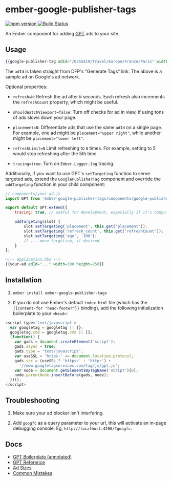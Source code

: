 # ember-google-publisher-tags
[![npm version](https://badge.fury.io/js/ember-google-publisher-tags.svg)](https://badge.fury.io/js/ember-google-publisher-tags)
[![Build Status](https://travis-ci.org/brewingcode/ember-google-publisher-tags.svg?branch=master)](https://travis-ci.org/brewingcode/ember-google-publisher-tags)

An Ember component for adding [GPT](https://support.google.com/dfp_sb/answer/1649768?hl=en)
ads to your site.

## Usage

```hbs
{{google-publisher-tag adId="/6355419/Travel/Europe/France/Paris" width=300 height=250}}
```

The `adId` is taken straight from DFP's "Generate Tags" link. The above is a
sample ad on Google's ad network.

Optional properties:

* `refresh=N`: Refresh the ad after `N` seconds. Each refresh also increments
the `refreshCount` property, which might be useful.

* `shouldWatchViewport=false`: Turn off checks for ad in view, if using tons of
ads slows down your page.

* `placement=N`: Differentiate ads that use the same `adId` on a single page.
For example, one ad might be `placement="upper right"`, while another might be
`placement="lower left"`.

* `refreshLimit=N` Limit refreshing to `N` times. For example, setting to 5 would stop refreshing after the 5th time.

* `tracing=true`: Turn on `Ember.Logger.log` tracing.

Additionally, if you want to use GPT's `setTargeting` function to serve targeted
ads, extend the `GooglePublisherTag` component and override the `addTargeting`
function in your child component:

```js
// components/your-ad.js
import GPT from 'ember-google-publisher-tags/components/google-publisher-tag';

export default GPT.extend({
    tracing: true, // useful for development, especially if it's computed

    addTargeting(slot) {
        slot.setTargeting('placement', this.get('placement'));
        slot.setTargeting('refresh_count', this.get('refreshCount'));
        slot.setTargeting('age', '100');
        // ... more targeting, if desired
    }
};
```

```hbs
<!-- application.hbs -->
{{your-ad adId="..." width=300 height=250}}
```

## Installation

1. `ember install ember-google-publisher-tags`

2. If you do not use Ember's default `index.html` file (which has the
`{{content-for "head-footer"}}` binding), add the following initialization
boilerplate to your `<head>`:

```js
<script type='text/javascript'>
  var googletag = googletag || {};
  googletag.cmd = googletag.cmd || [];
  (function() {
    var gads = document.createElement('script');
    gads.async = true;
    gads.type = 'text/javascript';
    var useSSL = 'https:' == document.location.protocol;
    gads.src = (useSSL ? 'https:' : 'http:') +
      '//www.googletagservices.com/tag/js/gpt.js';
    var node = document.getElementsByTagName('script')[0];
    node.parentNode.insertBefore(gads, node);
  })();
</script>
```

## Troubleshooting

1. Make sure your ad blocker isn't interfering.

2. Add `googfc` as a query parameter to your url, this will activate an in-page
debugging console. Eg, `http://localhost:4200/?googfc`.

## Docs

* [GPT Boilerplate (annotated)](https://support.google.com/dfp_premium/answer/1638622?hl=en&ref_topic=4389931)
* [GPT Reference](https://developers.google.com/doubleclick-gpt/reference)
* [Ad Sizes](https://support.google.com/adsense/answer/185666)
* [Common Mistakes](https://developers.google.com/doubleclick-gpt/common_implementation_mistakes)
